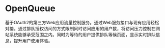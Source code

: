 # OpenQueue
基于OAuth2的第三方Web应用流量控制服务。通过Web服务接口与现有应用轻松对接。通过排队授权访问的方式限制同时访问应用的用户数，将访问压力控制在网站系统能够承受范围之内。同时为等待的用户提供排队等候页面，显示实时排队信息，提升用户使用体验。
